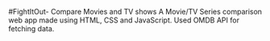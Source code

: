 #FightItOut- Compare Movies and TV shows
A Movie/TV Series comparison web app made using HTML, CSS and JavaScript.
Used OMDB API for fetching data.

